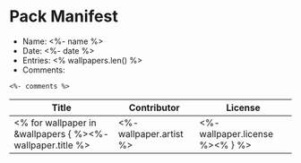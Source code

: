 # Pack Manifest

- Name: <%- name %>
- Date: <%- date %>
- Entries: <% wallpapers.len() %>
- Comments:
```
<%- comments %>
```

Title | Contributor | License
------|-------------|--------
<% for wallpaper in &wallpapers { %><%- wallpaper.title %> | <%- wallpaper.artist %> | <%- wallpaper.license %><% } %>
